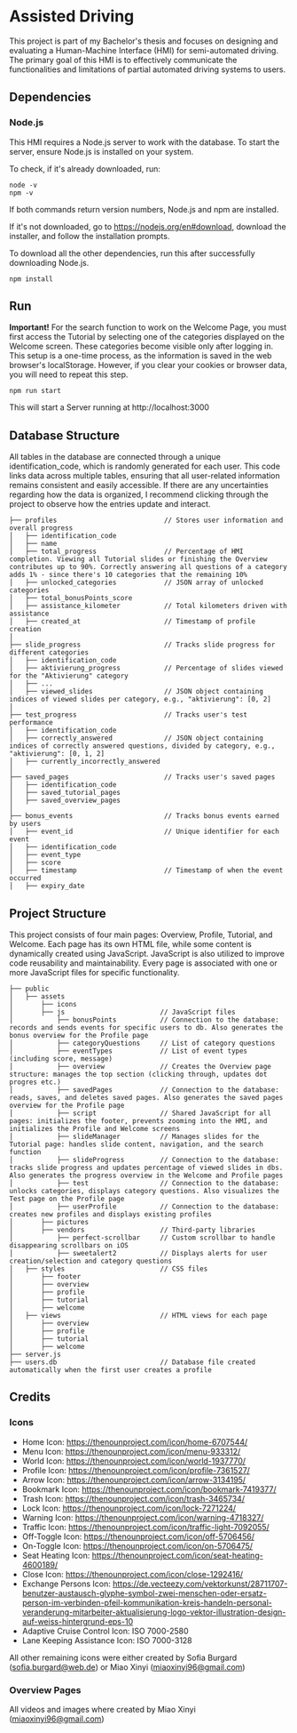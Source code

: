 # Assisted Driving
This project is part of my Bachelor's thesis and focuses on designing and evaluating a Human-Machine Interface (HMI) for semi-automated driving.
The primary goal of this HMI is to effectively communicate the functionalities and limitations of partial automated driving systems to users.

## Dependencies
### Node.js
This HMI requires a Node.js server to work with the database. To start the server, ensure Node.js is installed on your system.

To check, if it's already downloaded, run:
```shell
node -v
npm -v
```
If both commands return version numbers, Node.js and npm are installed.


If it's not downloaded, go to https://nodejs.org/en#download, download the installer, and follow the installation prompts.

To download all the other dependencies, run this after successfully downloading Node.js.
```shell
npm install
```

## Run
**Important!** For the search function to work on the Welcome Page, you must first access the Tutorial by selecting one
of the categories displayed on the Welcome screen. These categories become visible only after logging in. This setup is
a one-time process, as the information is saved in the web browser's localStorage. However, if you clear your cookies or
browser data, you will need to repeat this step.
```shell
npm run start
```
This will start a Server running at http://localhost:3000

## Database Structure
All tables in the database are connected through a unique identification_code, which is randomly generated for each user.
This code links data across multiple tables, ensuring that all user-related information remains consistent and easily accessible.
If there are any uncertainties regarding how the data is organized, I recommend clicking through the project to observe 
how the entries update and interact.

```
├── profiles                           // Stores user information and overall progress
│   ├── identification_code            
│   ├── name                           
│   ├── total_progress                 // Percentage of HMI completion. Viewing all Tutorial slides or finishing the Overview contributes up to 90%. Correctly answering all questions of a category adds 1% - since there's 10 categories that the remaining 10%
│   ├── unlocked_categories            // JSON array of unlocked categories
│   ├── total_bonusPoints_score        
│   ├── assistance_kilometer           // Total kilometers driven with assistance
│   ├── created_at                     // Timestamp of profile creation
│
├── slide_progress                     // Tracks slide progress for different categories
│   ├── identification_code            
│   ├── aktivierung_progress           // Percentage of slides viewed for the "Aktivierung" category
│   ├── ...
│   ├── viewed_slides                  // JSON object containing indices of viewed slides per category, e.g., "aktivierung": [0, 2]
│
├── test_progress                      // Tracks user's test performance
│   ├── identification_code           
│   ├── correctly_answered             // JSON object containing indices of correctly answered questions, divided by category, e.g., "aktivierung": [0, 1, 2]
│   ├── currently_incorrectly_answered           
│
├── saved_pages                        // Tracks user's saved pages
│   ├── identification_code            
│   ├── saved_tutorial_pages           
│   ├── saved_overview_pages           
│
├── bonus_events                       // Tracks bonus events earned by users
│   ├── event_id                       // Unique identifier for each event
│   ├── identification_code           
│   ├── event_type                     
│   ├── score                          
│   ├── timestamp                      // Timestamp of when the event occurred
│   ├── expiry_date                   
```


## Project Structure
This project consists of four main pages: Overview, Profile, Tutorial, and Welcome. 
Each page has its own HTML file, while some content is dynamically created using JavaScript.
JavaScript is also utilized to improve code reusability and maintainability.
Every page is associated with one or more JavaScript files for specific functionality.

```
├── public           
│   ├── assets   
│       ├── icons                     
│       ├── js                        // JavaScript files
│           ├── bonusPoints           // Connection to the database: records and sends events for specific users to db. Also generates the bonus overview for the Profile page
│           ├── categoryQuestions     // List of category questions
│           ├── eventTypes            // List of event types (including score, message)
│           ├── overview              // Creates the Overview page structure: manages the top section (clicking through, updates dot progres etc.)
│           ├── savedPages            // Connection to the database: reads, saves, and deletes saved pages. Also generates the saved pages overview for the Profile page
│           ├── script                // Shared JavaScript for all pages: initializes the footer, prevents zooming into the HMI, and initializes the Profile and Welcome screens
│           ├── slideManager          // Manages slides for the Tutorial page: handles slide content, navigation, and the search function
│           ├── slideProgress         // Connection to the database: tracks slide progress and updates percentage of viewed slides in dbs. Also generates the progress overview in the Welcome and Profile pages
│           ├── test                  // Connection to the database: unlocks categories, displays category questions. Also visualizes the Test page on the Profile page
│           ├── userProfile           // Connection to the database: creates new profiles and displays existing profiles
│       ├── pictures                  
│       ├── vendors                   // Third-party libraries
│           ├── perfect-scrollbar     // Custom scrollbar to handle disappearing scrollbars on iOS
│           ├── sweetalert2           // Displays alerts for user creation/selection and category questions
│   ├── styles                        // CSS files
│       ├── footer                    
│       ├── overview                  
│       ├── profile                   
│       ├── tutorial                  
│       ├── welcome                   
│   ├── views                         // HTML views for each page
│       ├── overview                  
│       ├── profile                   
│       ├── tutorial                  
│       ├── welcome                   
├── server.js                         
├── users.db                          // Database file created automatically when the first user creates a profile
```







## Credits
### Icons
- Home Icon: https://thenounproject.com/icon/home-6707544/
- Menu Icon: https://thenounproject.com/icon/menu-933312/
- World Icon: https://thenounproject.com/icon/world-1937770/
- Profile Icon: https://thenounproject.com/icon/profile-7361527/
- Arrow Icon: https://thenounproject.com/icon/arrow-3134195/
- Bookmark Icon: https://thenounproject.com/icon/bookmark-7419377/
- Trash Icon: https://thenounproject.com/icon/trash-3465734/
- Lock Icon: https://thenounproject.com/icon/lock-7271224/
- Warning Icon: https://thenounproject.com/icon/warning-4718327/
- Traffic Icon: https://thenounproject.com/icon/traffic-light-7092055/
- Off-Toggle Icon: https://thenounproject.com/icon/off-5706456/
- On-Toggle Icon: https://thenounproject.com/icon/on-5706475/
- Seat Heating Icon: https://thenounproject.com/icon/seat-heating-4600189/
- Close Icon: https://thenounproject.com/icon/close-1292416/
- Exchange Persons Icon: https://de.vecteezy.com/vektorkunst/28711707-benutzer-austausch-glyphe-symbol-zwei-menschen-oder-ersatz-person-im-verbinden-pfeil-kommunikation-kreis-handeln-personal-veranderung-mitarbeiter-aktualisierung-logo-vektor-illustration-design-auf-weiss-hintergrund-eps-10
- Adaptive Cruise Control Icon: ISO 7000-2580
- Lane Keeping Assistance Icon: ISO 7000-3128

All other remaining icons were either created by Sofia Burgard (sofia.burgard@web.de) or Miao Xinyi (miaoxinyi96@gmail.com)


### Overview Pages
All videos and images where created by Miao Xinyi (miaoxinyi96@gmail.com)